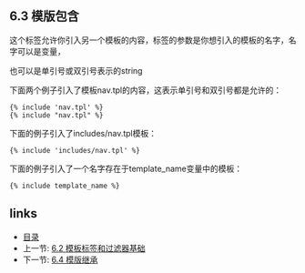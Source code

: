 ## 6.3 模版包含

这个标签允许你引入另一个模板的内容，标签的参数是你想引入的模板的名字，名字可以是变量，

也可以是单引号或双引号表示的string

下面两个例子引入了模板nav.tpl的内容，这表示单引号和双引号都是允许的：

```
{% include 'nav.tpl' %}  
{% include "nav.tpl" %}  
```

下面的例子引入了includes/nav.tpl模板：

```
{% include 'includes/nav.tpl' %}  
```

下面的例子引入了一个名字存在于template_name变量中的模板：

```
{% include template_name %}
```


## links

* [目录](<../README_ZH.md>)
* 上一节: [6.2 模板标签和过滤器基础](<06.02.md>)
* 下一节: [6.4 模版继承](<06.04.md>)

